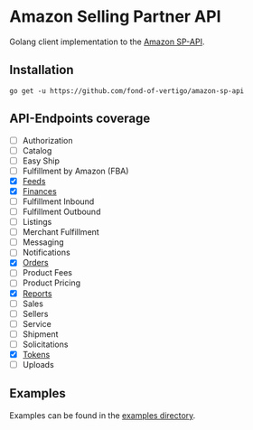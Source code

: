 # Amazon Selling Partner API

Golang client implementation to the [Amazon SP-API](https://developer-docs.amazon.com/sp-api/).

## Installation

```shell
go get -u https://github.com/fond-of-vertigo/amazon-sp-api
```

## API-Endpoints coverage

- [ ] Authorization
- [ ] Catalog
- [ ] Easy Ship
- [ ] Fulfillment by Amazon (FBA)
- [x] [Feeds](https://developer-docs.amazon.com/sp-api/docs/feeds-api-v2021-06-30-reference)
- [x] [Finances](https://developer-docs.amazon.com/sp-api/docs/finances-api-reference)
- [ ] Fulfillment Inbound
- [ ] Fulfillment Outbound
- [ ] Listings
- [ ] Merchant Fulfillment
- [ ] Messaging
- [ ] Notifications
- [x] [Orders](https://developer-docs.amazon.com/sp-api/docs/orders-api-v0-reference)
- [ ] Product Fees
- [ ] Product Pricing
- [x] [Reports](https://developer-docs.amazon.com/sp-api/docs/reports-api-v2021-06-30-reference)
- [ ] Sales
- [ ] Sellers
- [ ] Service
- [ ] Shipment
- [ ] Solicitations
- [x] [Tokens](https://developer-docs.amazon.com/sp-api/docs/tokens-api-v2021-03-01-reference)
- [ ] Uploads

## Examples

Examples can be found in
the [examples directory](examples).
